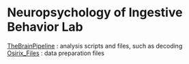 # Neuropsychology of Ingestive Behavior Lab 
  

[TheBrainPipeline](https://github.com/NikkiBytes/NIBL/tree/master/TheBrainPipeline)  : analysis scripts and files, such as decoding<br/>
[Osirix_Files](https://github.com/NikkiBytes/NIBL/tree/master/OsirixFiles/)    : data preparation files <br/> 

